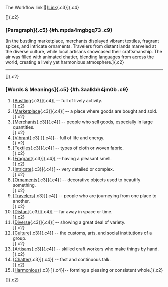The Workflow link
👏[[Link](https://www.google.com/url?q=http://www.google.com&sa=D&source=editors&ust=1759073901774757&usg=AOvVaw2OKPdOnWPj34Dh063XUjcI){.c3}]{.c4}

[]{.c2}

### [Paragraph]{.c5} {#h.mpda4mgbgq73 .c9}

[In the bustling marketplace, merchants displayed vibrant textiles,
fragrant spices, and intricate ornaments. Travelers from distant lands
marveled at the diverse culture, while local artisans showcased their
craftsmanship. The air was filled with animated chatter, blending
languages from across the world, creating a lively yet harmonious
atmosphere.]{.c2}

------------------------------------------------------------------------

[]{.c2}

### [Words & Meanings]{.c5} {#h.3aalkbh4jm0b .c9}

1.  [[Bustling](https://www.google.com/url?q=http://www.google.com&sa=D&source=editors&ust=1759073901776210&usg=AOvVaw3Wa4cKGSiUzX7WoEktBx1N){.c3}]{.c4}[ --
    full of lively activity.\
    ]{.c2}
2.  [[Marketplace](https://www.google.com/url?q=http://www.google.com&sa=D&source=editors&ust=1759073901776550&usg=AOvVaw1L7chE2vbJDuY7AGDbwZit){.c3}]{.c4}[ --
    a place where goods are bought and sold.\
    ]{.c2}
3.  [[Merchants](https://www.google.com/url?q=http://www.google.com&sa=D&source=editors&ust=1759073901776859&usg=AOvVaw3K0WKWejCnECK24bSr9beA){.c3}]{.c4}[ --
    people who sell goods, especially in large quantities.\
    ]{.c2}
4.  [[Vibrant](https://www.google.com/url?q=http://www.google.com&sa=D&source=editors&ust=1759073901777131&usg=AOvVaw0gHlN3hjKKUX9k9jt6Oy_q){.c3}
    ]{.c4}[-- full of life and energy.\
    ]{.c2}
5.  [[Textiles](https://www.google.com/url?q=http://www.google.com&sa=D&source=editors&ust=1759073901777431&usg=AOvVaw2j-HSB2nYD4rlFu-zHeIX7){.c3}]{.c4}[ --
    types of cloth or woven fabric.\
    ]{.c2}
6.  [[Fragrant](https://www.google.com/url?q=http://www.google.com&sa=D&source=editors&ust=1759073901777827&usg=AOvVaw0OFwyw2IeKCr2kz2-qKQWh){.c3}]{.c4}[ --
    having a pleasant smell.\
    ]{.c2}
7.  [[Intricate](https://www.google.com/url?q=http://www.google.com&sa=D&source=editors&ust=1759073901778154&usg=AOvVaw0buH6Q53gQhpy08hsvT0KP){.c3}]{.c4}[ --
    very detailed or complex.\
    ]{.c2}
8.  [[Ornaments](https://www.google.com/url?q=http://www.google.com&sa=D&source=editors&ust=1759073901778541&usg=AOvVaw0XB4VDVSzwLylfz9_Gl7KI){.c3}]{.c4}[ --
    decorative objects used to beautify something.\
    ]{.c2}
9.  [[Travelers](https://www.google.com/url?q=http://www.google.com&sa=D&source=editors&ust=1759073901778843&usg=AOvVaw0wcDoCebyEFJjNdZ-1zJ2f){.c3}]{.c4}[ --
    people who are journeying from one place to another.\
    ]{.c2}
10. [[Distant](https://www.google.com/url?q=http://www.google.com&sa=D&source=editors&ust=1759073901779095&usg=AOvVaw2-KdCJtXzr5M6rF2GV2e6d){.c3}]{.c4}[ --
    far away in space or time.\
    ]{.c2}
11. [[Diverse](https://www.google.com/url?q=http://www.google.com&sa=D&source=editors&ust=1759073901779312&usg=AOvVaw2STMy--axbaL2voaHr-245){.c3}]{.c4}[ --
    showing a great deal of variety.\
    ]{.c2}
12. [[Culture](https://www.google.com/url?q=http://www.google.com&sa=D&source=editors&ust=1759073901779528&usg=AOvVaw16ZocisYcA3QVnTLW3Cjql){.c3}]{.c4}[ --
    the customs, arts, and social institutions of a group.\
    ]{.c2}
13. [[Artisans](https://www.google.com/url?q=http://www.google.com&sa=D&source=editors&ust=1759073901779805&usg=AOvVaw0KQYPTXYmNF9zm5J423DDj){.c3}]{.c4}[ --
    skilled craft workers who make things by hand.\
    ]{.c2}
14. [[Chatter](https://www.google.com/url?q=http://www.google.com&sa=D&source=editors&ust=1759073901780002&usg=AOvVaw1Qx7e18l6A2KmhREatfk77){.c3}]{.c4}[ --
    fast and continuous talk.\
    ]{.c2}
15. [[Harmonious](https://www.google.com/url?q=http://www.google.com&sa=D&source=editors&ust=1759073901780183&usg=AOvVaw15fRv6ayxc8QCm-O7U6Sgc){.c3}
    ]{.c4}[-- forming a pleasing or consistent whole.]{.c2}

[]{.c2}
